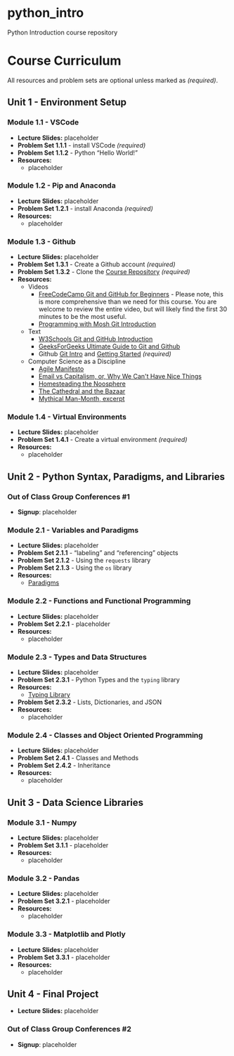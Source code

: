 # python_intro
Python Introduction course repository

# Course Curriculum

All resources and problem sets are optional unless marked as *(required)*.

## Unit 1 - Environment Setup

### Module 1.1 - VSCode
- **Lecture Slides:** placeholder
- **Problem Set 1.1.1** - install VSCode *(required)*
- **Problem Set 1.1.2** - Python “Hello World!”
- **Resources:**
  - placeholder

### Module 1.2 - Pip and Anaconda
- **Lecture Slides:** placeholder
- **Problem Set 1.2.1** - install Anaconda *(required)*
- **Resources:**
  - placeholder

### Module 1.3 - Github
- **Lecture Slides:** placeholder
- **Problem Set 1.3.1** - Create a Github account *(required)*
- **Problem Set 1.3.2** - Clone the [Course Repository](https://github.com/signebedi/python_intro) *(required)*
- **Resources:**
  - Videos
    - [FreeCodeCamp Git and GitHub for Beginners](https://www.youtube.com/watch?v=RGOj5yH7evk) - Please note, this is more comprehensive than we need for this course. You are welcome to review the entire video, but will likely find the first 30 minutes to be the most useful.
    - [Programming with Mosh Git Introduction](https://www.youtube.com/watch?v=8JJ101D3knE)
  - Text
    - [W3Schools Git and GitHub Introduction](https://www.w3schools.com/git/git_intro.asp?remote=github)
    - [GeeksForGeeks Ultimate Guide to Git and Github](https://www.geeksforgeeks.org/ultimate-guide-git-github/)
    - Github [Git Intro](https://docs.github.com/en/get-started/using-git/about-git) and [Getting Started](https://docs.github.com/en/get-started/quickstart/hello-world) *(required)*
  - Computer Science as a Discipline
    - [Agile Manifesto](https://agilemanifesto.org/principles.html)
    - [Email vs Capitalism, or, Why We Can't Have Nice Things](https://www.youtube.com/watch?v=mrGfahzt-4Q)
    - [Homesteading the Noosphere](https://archive.org/details/The_Cathedral_and_the_Bazaar_)
    - [The Cathedral and the Bazaar](https://archive.org/details/homesteading-the-noosphere)
    - [Mythical Man-Month, excerpt](https://archive.org/details/MythicalManMonth)

### Module 1.4 - Virtual Environments
- **Lecture Slides:** placeholder
- **Problem Set 1.4.1** - Create a virtual environment *(required)*
- **Resources:**
  - placeholder

## Unit 2 - Python Syntax, Paradigms, and Libraries

### Out of Class Group Conferences #1
- **Signup**: placeholder

### Module 2.1 - Variables and Paradigms
- **Lecture Slides:** placeholder
- **Problem Set 2.1.1** - “labeling” and “referencing” objects
- **Problem Set 2.1.2** - Using the `requests` library
- **Problem Set 2.1.3** - Using the `os` library
- **Resources:**
  - [Paradigms](https://www.geeksforgeeks.org/programming-paradigms-in-python/)

### Module 2.2 - Functions and Functional Programming
- **Lecture Slides:** placeholder
- **Problem Set 2.2.1** - placeholder
- **Resources:**
  - placeholder

### Module 2.3 - Types and Data Structures
- **Lecture Slides:** placeholder
- **Problem Set 2.3.1** - Python Types and the `typing` library
- **Resources:**
  - [Typing Library](https://docs.python.org/3/library/typing.html)
- **Problem Set 2.3.2** - Lists, Dictionaries, and JSON
- **Resources:**
  - placeholder

### Module 2.4 - Classes and Object Oriented Programming
- **Lecture Slides:** placeholder
- **Problem Set 2.4.1** - Classes and Methods
- **Problem Set 2.4.2** - Inheritance
- **Resources:**
  - placeholder

## Unit 3 - Data Science Libraries

### Module 3.1 - Numpy
- **Lecture Slides:** placeholder
- **Problem Set 3.1.1** - placeholder
- **Resources:**
  - placeholder

### Module 3.2 - Pandas
- **Lecture Slides:** placeholder
- **Problem Set 3.2.1** - placeholder
- **Resources:**
  - placeholder

### Module 3.3 - Matplotlib and Plotly
- **Lecture Slides:** placeholder
- **Problem Set 3.3.1** - placeholder
- **Resources:**
  - placeholder

## Unit 4 - Final Project
- **Lecture Slides:** placeholder

### Out of Class Group Conferences #2
- **Signup**: placeholder



